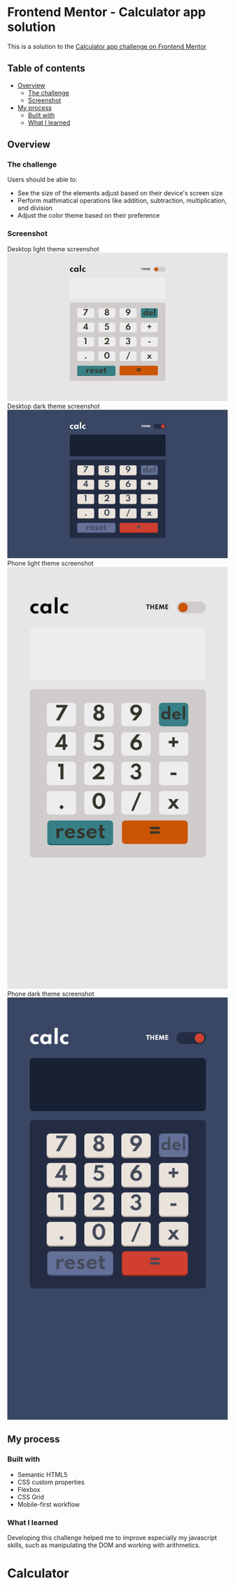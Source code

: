 # Frontend Mentor - Calculator app solution

This is a solution to the [Calculator app challenge on Frontend Mentor](https://www.frontendmentor.io/challenges/calculator-app-9lteq5N29)

## Table of contents

- [Overview](#overview)
  - [The challenge](#the-challenge)
  - [Screenshot](#screenshot)
- [My process](#my-process)
  - [Built with](#built-with)
  - [What I learned](#what-i-learned)


## Overview

### The challenge

Users should be able to:

- See the size of the elements adjust based on their device's screen size
- Perform mathmatical operations like addition, subtraction, multiplication, and division
- Adjust the color theme based on their preference

### Screenshot

Desktop light theme screenshot ![](./images/desktop-light-theme.png)
Desktop dark theme screenshot ![](./images/desktop-dark-theme.png)
Phone light theme screenshot ![](./images/phone-light-theme.png)
Phone dark theme screenshot ![](./images/phone-dark-theme.png)


## My process

### Built with

- Semantic HTML5
- CSS custom properties
- Flexbox
- CSS Grid
- Mobile-first workflow


### What I learned

Developing this challenge helped me to improve especially my javascript skills, such as manipulating the DOM and working with arithmetics.

# Calculator
